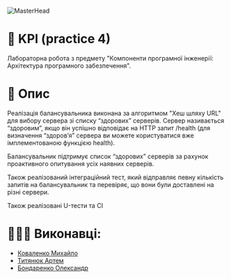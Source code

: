 ![MasterHead](https://upload.wikimedia.org/wikipedia/commons/2/20/Matrix_Digital_rain_banner.gif)

# 🏹 KPI (practice 4)

Лабораторна робота з предмету "Компоненти програмної інженерії: Архітектура програмного забезпечення".

# 📝 Опис

Реалізація балансувальника виконана за алгоритмом "Хеш шляху URL" для вибору сервера зі списку “здорових” серверів. Сервер
називається “здоровим”, якщо він успішно відповідає на HTTP запит /health (для визначення
“здоров’я” сервера ви можете користуватися вже імплементованою функцією health). 

Балансувальник підтримує список “здорових” серверів за рахунок проактивного опитування
усіх наявних серверів.

Також реалізований інтеграційний тест, який відправляє певну
кількість запитів на балансувальник та перевіряє, що вони були доставлені на різні сервери.

Також реалізовані U-тести та CI

# 🤫🧏‍♂️ Виконавці:

- [Коваленко Михайло](https://github.com/merrymike-noname)
- [Титянюк Артем](https://github.com/tytianiuk)
- [Бондаренко Олександр](https://github.com/DreammyOleksandr)

